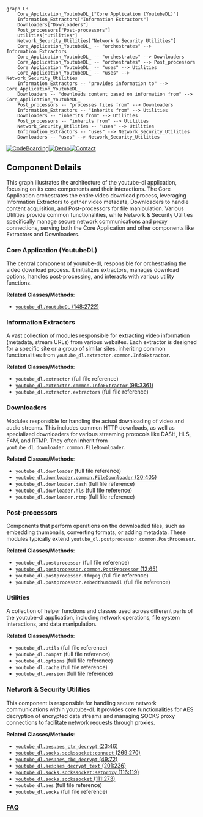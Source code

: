 ```mermaid
graph LR
    Core_Application_YoutubeDL_["Core Application (YoutubeDL)"]
    Information_Extractors["Information Extractors"]
    Downloaders["Downloaders"]
    Post_processors["Post-processors"]
    Utilities["Utilities"]
    Network_Security_Utilities["Network & Security Utilities"]
    Core_Application_YoutubeDL_ -- "orchestrates" --> Information_Extractors
    Core_Application_YoutubeDL_ -- "orchestrates" --> Downloaders
    Core_Application_YoutubeDL_ -- "orchestrates" --> Post_processors
    Core_Application_YoutubeDL_ -- "uses" --> Utilities
    Core_Application_YoutubeDL_ -- "uses" --> Network_Security_Utilities
    Information_Extractors -- "provides information to" --> Core_Application_YoutubeDL_
    Downloaders -- "downloads content based on information from" --> Core_Application_YoutubeDL_
    Post_processors -- "processes files from" --> Downloaders
    Information_Extractors -- "inherits from" --> Utilities
    Downloaders -- "inherits from" --> Utilities
    Post_processors -- "inherits from" --> Utilities
    Network_Security_Utilities -- "uses" --> Utilities
    Information_Extractors -- "uses" --> Network_Security_Utilities
    Downloaders -- "uses" --> Network_Security_Utilities
```
[![CodeBoarding](https://img.shields.io/badge/Generated%20by-CodeBoarding-9cf?style=flat-square)](https://github.com/CodeBoarding/CodeBoarding)[![Demo](https://img.shields.io/badge/Try%20our-Demo-blue?style=flat-square)](https://www.codeboarding.org/demo)[![Contact](https://img.shields.io/badge/Contact%20us%20-%20contact@codeboarding.org-lightgrey?style=flat-square)](mailto:contact@codeboarding.org)

## Component Details

This graph illustrates the architecture of the youtube-dl application, focusing on its core components and their interactions. The Core Application orchestrates the entire video download process, leveraging Information Extractors to gather video metadata, Downloaders to handle content acquisition, and Post-processors for file manipulation. Various Utilities provide common functionalities, while Network & Security Utilities specifically manage secure network communications and proxy connections, serving both the Core Application and other components like Extractors and Downloaders.

### Core Application (YoutubeDL)
The central component of youtube-dl, responsible for orchestrating the video download process. It initializes extractors, manages download options, handles post-processing, and interacts with various utility functions.


**Related Classes/Methods**:

- <a href="https://github.com/ytdl-org/youtube-dl/blob/master/youtube_dl/YoutubeDL.py#L148-L2722" target="_blank" rel="noopener noreferrer">`youtube_dl.YoutubeDL` (148:2722)</a>


### Information Extractors
A vast collection of modules responsible for extracting video information (metadata, stream URLs) from various websites. Each extractor is designed for a specific site or a group of similar sites, inheriting common functionalities from `youtube_dl.extractor.common.InfoExtractor`.


**Related Classes/Methods**:

- `youtube_dl.extractor` (full file reference)
- <a href="https://github.com/ytdl-org/youtube-dl/blob/master/youtube_dl/extractor/common.py#L98-L3361" target="_blank" rel="noopener noreferrer">`youtube_dl.extractor.common.InfoExtractor` (98:3361)</a>
- `youtube_dl.extractor.extractors` (full file reference)


### Downloaders
Modules responsible for handling the actual downloading of video and audio streams. This includes common HTTP downloads, as well as specialized downloaders for various streaming protocols like DASH, HLS, F4M, and RTMP. They often inherit from `youtube_dl.downloader.common.FileDownloader`.


**Related Classes/Methods**:

- `youtube_dl.downloader` (full file reference)
- <a href="https://github.com/ytdl-org/youtube-dl/blob/master/youtube_dl/downloader/common.py#L20-L405" target="_blank" rel="noopener noreferrer">`youtube_dl.downloader.common.FileDownloader` (20:405)</a>
- `youtube_dl.downloader.dash` (full file reference)
- `youtube_dl.downloader.hls` (full file reference)
- `youtube_dl.downloader.rtmp` (full file reference)


### Post-processors
Components that perform operations on the downloaded files, such as embedding thumbnails, converting formats, or adding metadata. These modules typically extend `youtube_dl.postprocessor.common.PostProcessor`.


**Related Classes/Methods**:

- `youtube_dl.postprocessor` (full file reference)
- <a href="https://github.com/ytdl-org/youtube-dl/blob/master/youtube_dl/postprocessor/common.py#L12-L65" target="_blank" rel="noopener noreferrer">`youtube_dl.postprocessor.common.PostProcessor` (12:65)</a>
- `youtube_dl.postprocessor.ffmpeg` (full file reference)
- `youtube_dl.postprocessor.embedthumbnail` (full file reference)


### Utilities
A collection of helper functions and classes used across different parts of the youtube-dl application, including network operations, file system interactions, and data manipulation.


**Related Classes/Methods**:

- `youtube_dl.utils` (full file reference)
- `youtube_dl.compat` (full file reference)
- `youtube_dl.options` (full file reference)
- `youtube_dl.cache` (full file reference)
- `youtube_dl.version` (full file reference)


### Network & Security Utilities
This component is responsible for handling secure network communications within youtube-dl. It provides core functionalities for AES decryption of encrypted data streams and managing SOCKS proxy connections to facilitate network requests through proxies.


**Related Classes/Methods**:

- <a href="https://github.com/ytdl-org/youtube-dl/blob/master/youtube_dl/aes.py#L23-L46" target="_blank" rel="noopener noreferrer">`youtube_dl.aes:aes_ctr_decrypt` (23:46)</a>
- <a href="https://github.com/ytdl-org/youtube-dl/blob/master/youtube_dl/socks.py#L269-L270" target="_blank" rel="noopener noreferrer">`youtube_dl.socks.sockssocket:connect` (269:270)</a>
- <a href="https://github.com/ytdl-org/youtube-dl/blob/master/youtube_dl/aes.py#L49-L72" target="_blank" rel="noopener noreferrer">`youtube_dl.aes:aes_cbc_decrypt` (49:72)</a>
- <a href="https://github.com/ytdl-org/youtube-dl/blob/master/youtube_dl/aes.py#L201-L236" target="_blank" rel="noopener noreferrer">`youtube_dl.aes:aes_decrypt_text` (201:236)</a>
- <a href="https://github.com/ytdl-org/youtube-dl/blob/master/youtube_dl/socks.py#L116-L119" target="_blank" rel="noopener noreferrer">`youtube_dl.socks.sockssocket:setproxy` (116:119)</a>
- <a href="https://github.com/ytdl-org/youtube-dl/blob/master/youtube_dl/socks.py#L111-L273" target="_blank" rel="noopener noreferrer">`youtube_dl.socks.sockssocket` (111:273)</a>
- `youtube_dl.aes` (full file reference)
- `youtube_dl.socks` (full file reference)




### [FAQ](https://github.com/CodeBoarding/GeneratedOnBoardings/tree/main?tab=readme-ov-file#faq)